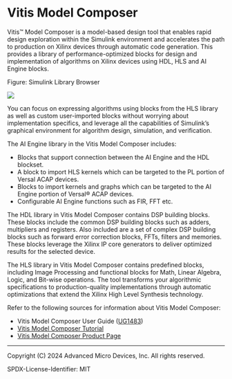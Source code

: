 # Vitis Model Composer

Vitis™ Model Composer is a model-based design tool that enables rapid
design exploration within the Simulink environment and accelerates the
path to production on Xilinx devices through automatic code generation.
This provides a library of performance-optimized blocks for design and
implementation of algorithms on Xilinx devices using HDL, HLS and AI
Engine blocks.

Figure: Simulink Library Browser

![](./Images/hot1603112233592.png)

You can focus on expressing algorithms using blocks from the HLS library
as well as custom user-imported blocks without worrying about
implementation specifics, and leverage all the capabilities of
Simulink’s graphical environment for algorithm design, simulation, and
verification.

The AI Engine library in the Vitis Model Composer includes:

- Blocks that support connection between the AI Engine and the HDL
  blockset.
- A block to import HLS kernels which can be targeted to the PL portion
  of Versal ACAP devices.
- Blocks to import kernels and graphs which can be targeted to the AI
  Engine portion of Versal® ACAP devices.
- Configurable AI Engine functions such as FIR, FFT etc.

The HDL library in Vitis Model Composer contains DSP building blocks.
These blocks include the common DSP building blocks such as adders,
multipliers and registers. Also included are a set of complex DSP
building blocks such as forward error correction blocks, FFTs, filters
and memories. These blocks leverage the Xilinx IP core generators to
deliver optimized results for the selected device.

The HLS library in Vitis Model Composer contains predefined blocks,
including Image Processing and functional blocks for Math, Linear
Algebra, Logic, and Bit-wise operations. The tool transforms your
algorithmic specifications to production-quality implementations through
automatic optimizations that extend the Xilinx High Level Synthesis
technology.

Refer to the following sources for information about Vitis Model
Composer:

- Vitis Model Composer User Guide
  ([UG1483](https://docs.amd.com/r/en-US/ug1483-model-composer-sys-gen-user-guide))
- [Vitis Model Composer Tutorial](https://github.com/Xilinx/Vitis_Model_Composer/blob/2024.2/Tutorials/README.md)
- [Vitis Model Composer Product
  Page](https://www.amd.com/en/products/software/adaptive-socs-and-fpgas/vitis/vitis-model-composer.html)

--------------
Copyright (C) 2024 Advanced Micro Devices, Inc.
All rights reserved.

SPDX-License-Identifier: MIT

